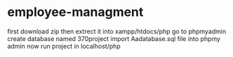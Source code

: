 # employee-managment

first download zip
then extrect it
into xampp/htdocs/php
go to phpmyadmin
create database named 370project
import Aadatabase.sql file into phpmy admin
now run project in
localhost/php
